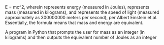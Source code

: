 E = mc^2, wherein represents energy (measured in Joules), represents mass (measured in kilograms), and represents the speed of light (measured approximately as 300000000 meters per second), per Albert Einstein et al. Essentially, the formula means that mass and energy are equivalent.

A program in Python that prompts the user for mass as an integer (in kilograms) and then outputs the equivalent number of Joules as an integer
